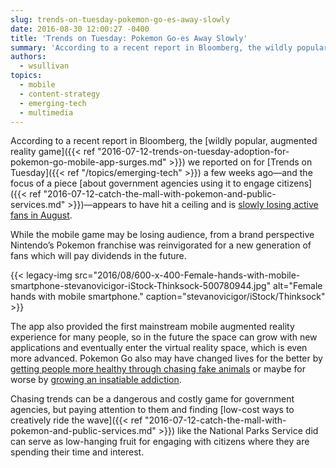 ```yaml
---
slug: trends-on-tuesday-pokemon-go-es-away-slowly
date: 2016-08-30 12:00:27 -0400
title: 'Trends on Tuesday: Pokemon Go-es Away Slowly'
summary: 'According to a recent report in Bloomberg, the wildly popular augmented reality game we reported on a few weeks ago&mdash;and the focus of a piece about government agencies using it to engage citizens&mdash;appears to have hit a ceiling and is slowly losing active fans in August.'
authors:
  - wsullivan
topics:
  - mobile
  - content-strategy
  - emerging-tech
  - multimedia
---
```


According to a recent report in Bloomberg, the [wildly popular, augmented reality game]({{< ref "2016-07-12-trends-on-tuesday-adoption-for-pokemon-go-mobile-app-surges.md" >}}) we reported on for [Trends on Tuesday]({{< ref "/topics/emerging-tech" >}}) a few weeks ago&mdash;and the focus of a piece [about government agencies using it to engage citizens]({{< ref "2016-07-12-catch-the-mall-with-pokemon-and-public-services.md" >}})&mdash;appears to have hit a ceiling and is [slowly losing active fans in August](https://www.bloomberg.com/news/articles/2016-08-22/these-charts-show-that-pokemon-go-is-already-in-decline).

While the mobile game may be losing audience, from a brand perspective Nintendo’s Pokemon franchise was reinvigorated for a new generation of fans which will pay dividends in the future.

{{< legacy-img src="2016/08/600-x-400-Female-hands-with-mobile-smartphone-stevanovicigor-iStock-Thinksock-500780944.jpg" alt="Female hands with mobile smartphone." caption="stevanovicigor/iStock/Thinksock" >}}

The app also provided the first mainstream mobile augmented reality experience for many people, so in the future the space can grow with new applications and eventually enter the virtual reality space, which is even more advanced. Pokemon Go also may have changed lives for the better by [getting people more healthy through chasing fake animals](http://health.usnews.com/wellness/articles/2016-07-11/pokemon-go-has-everyone-exercising) or maybe for worse by [growing an insatiable addiction](http://www.slate.com/articles/technology/gaming/2016/08/i_am_a_hardcore_pokemon_go_player_and_i_might_not_be_ok.html).

Chasing trends can be a dangerous and costly game for government agencies, but paying attention to them and finding [low-cost ways to creatively ride the wave]({{< ref "2016-07-12-catch-the-mall-with-pokemon-and-public-services.md" >}}) like the National Parks Service did can serve as low-hanging fruit for engaging with citizens where they are spending their time and interest.
